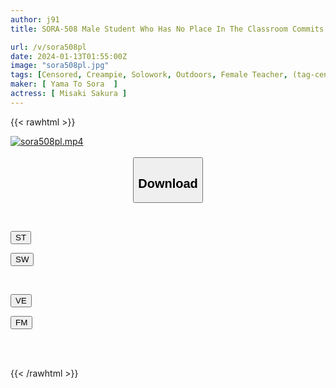 ```yaml
---
author: j91
title: SORA-508 Male Student Who Has No Place In The Classroom Commits Sexual Acts In The Back Of The School Building Or On The Rooftop! ! Sakura Misaki, A Gentle Female Teacher With A Beautiful Butt Who Fell Into A Frenzy And Became An Obedient Meat Urinal

url: /v/sora508pl
date: 2024-01-13T01:55:00Z
image: "sora508pl.jpg"
tags: [Censored, Creampie, Solowork, Outdoors, Female Teacher, (tag-censored), Drama	]
maker: [ Yama To Sora  ]
actress: [ Misaki Sakura ]
---
```



{{< rawhtml >}}

<div class="video" data-videoid="G6Xy8xW9vJsZvv">
    <a href="javascript:;">
        <img src="/v/sora508pl/sora508pl.jpg" width="WIDTH" height="HEIGHT" alt="sora508pl.mp4" loading="lazy">
    </a>
</div>

<script type="text/javascript" src="https://j91.asia/asset/on-demand-st.js"></script>

<br>
  <link rel="stylesheet" href="https://j91.asia/asset/bs5.css">
  
  <center>
  <button class="btn btn-primary" type="button" data-bs-toggle="collapse" data-bs-target=".multi-collapse" aria-expanded="false" aria-controls="multiCollapseExample1 multiCollapseExample2"><h2>Download</h2></button></center>
</p>
<div class="row">
  <div class="col">
    <div class="collapse multi-collapse" id="multiCollapseExample1">
      <div class="card card-body">
	      	      <br>
<div class="buttons">  
<p><a href="https://streamtape.to/v/G6Xy8xW9vJsZvv" target="_blank"><button class="btn-hover color-3"><i class="fa fa-download"></i> ST</button></a></p>
<p><a href="https://flaswish.com/a0qjv6aa80ni" target="_blank"><button class="btn-hover color-2"><i class="fa fa-download"></i> SW</button></a></p></div>
    </div>
  </div>
</div>
  <div class="col">
    <div class="collapse multi-collapse" id="multiCollapseExample2">
      <div class="card card-body">
	      <br>
<div class="buttons">
<p><a href="https://veev.to/d/2EvashV1lXMWkrDc1rD5aBGHvM4NeB2VwvkkZQW" target="_blank"><button class="btn-hover color-9"><i class="fa fa-download"></i> VE</button></a></p>
<p><a href="https://filemoon.sx/d/uvs57dsn634o" target="_blank"><button class="btn-hover color-8"><i class="fa fa-download"></i> FM</button></a></p></div>
<br><br>
      </div>
    </div>
  </div>
</div>

{{< /rawhtml >}}